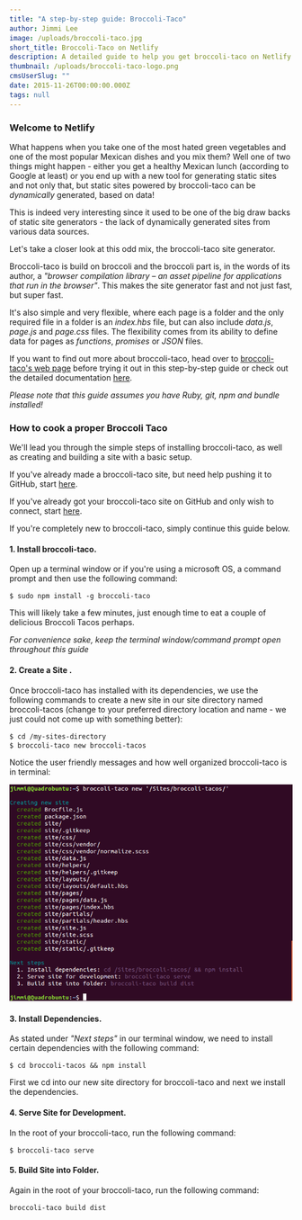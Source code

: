 ```yaml
---
title: "A step-by-step guide: Broccoli-Taco"
author: Jimmi Lee
image: /uploads/broccoli-taco.jpg
short_title: Broccoli-Taco on Netlify
description: A detailed guide to help you get broccoli-taco on Netlify.
thumbnail: /uploads/broccoli-taco-logo.png
cmsUserSlug: ""
date: 2015-11-26T00:00:00.000Z
tags: null
---
```


### **Welcome to Netlify**
What happens when you take one of the most hated green vegetables and one of the most popular Mexican dishes and you mix them? Well one of two things might happen - either you get a healthy Mexican lunch (according to Google at least) or you end up with a new tool for generating static sites and not only that, but static sites powered by broccoli-taco can be *dynamically* generated, based on data!

This is indeed very interesting since it used to be one of the big draw backs of static site generators - the lack of dynamically generated sites from various data sources.

Let's take a closer look at this odd mix, the broccoli-taco site generator.

Broccoli-taco is build on broccoli and the broccoli part is, in the words of its author, a *"browser compilation library – an asset pipeline for applications that run in the browser"*. 
This makes the site generator fast and not just fast, but super fast. 

It's also simple and very flexible, where each page is a folder and the only required file in a folder is an *index.hbs* file, but can also include *data.js*, *page.js* and *page.css* files. The flexibility comes from its ability to define data for pages as *functions*, *promises* or *JSON* files. 

If you want to find out more about broccoli-taco, head over to [broccoli-taco's web page](http://broccoli-taco.com/) before trying it out in this step-by-step guide or check out the detailed documentation [here](http://broccoli-taco.com/).

*Please note that this guide assumes you have Ruby, git, npm and bundle installed!*

### **How to cook a proper Broccoli Taco**
We'll lead you through the simple steps of installing broccoli-taco, as well as creating and building a site with a basic setup.

If you've already made a broccoli-taco site, but need help pushing it to GitHub, start [here](#githubstart). 

If you've already got your broccoli-taco site on GitHub and only wish to connect, start [here](#netlifystart).

If you're completely new to broccoli-taco, simply continue this guide below.

#### 1. Install broccoli-taco.
Open up a terminal window or if you're using a microsoft OS, a command prompt and then use the following command:
```
$ sudo npm install -g broccoli-taco
```
This will likely take a few minutes, just enough time to eat a couple of delicious Broccoli Tacos perhaps.

*For convenience sake, keep the terminal window/command prompt open throughout this guide*

#### 2. Create a Site .
Once broccoli-taco has installed with its dependencies, we use the following commands to create a new site in our site directory named broccoli-tacos (change to your preferred directory location and name - we just could not come up with something better):
```
$ cd /my-sites-directory
$ broccoli-taco new broccoli-tacos
```
Notice the user friendly messages and how well organized broccoli-taco is in terminal:

![broccoli-taco-terminal.png](/uploads/broccoli-taco-terminal.png)

#### 3. Install Dependencies.
As stated under *"Next steps"* in our terminal window, we need to install certain dependencies with the following command:
```
$ cd broccoli-tacos && npm install
```
First we cd into our new site directory for broccoli-taco and next we install the dependencies.

#### 4. Serve Site for Development.
In the root of your broccoli-taco, run the following command:
```
$ broccoli-taco serve
```

#### 5. Build Site into Folder.
Again in the root of your broccoli-taco, run the following command:
```
broccoli-taco build dist
```
